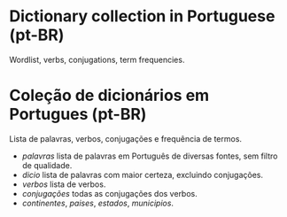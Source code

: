 Dictionary collection in Portuguese (pt-BR)
===

Wordlist, verbs, conjugations, term frequencies.

Coleção de dicionários em Portugues (pt-BR)
===

Lista de palavras, verbos, conjugações e frequência de termos.

* *palavras* lista de palavras em Português de diversas fontes, sem filtro de qualidade.
* *dicio* lista de palavras com maior certeza, excluindo conjugações.
* *verbos* lista de verbos.
* *conjugações* todas as conjugações dos verbos.
* *continentes*, *paises*, *estados*, *municipios*.

